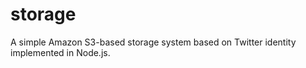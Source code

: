 storage
=======

A simple Amazon S3-based storage system based on Twitter identity implemented in Node.js.
